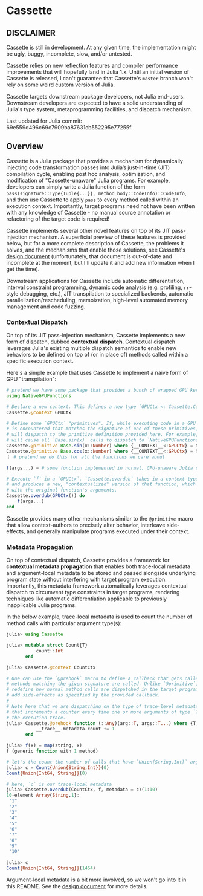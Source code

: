 # Cassette

## DISCLAIMER

Cassette is still in development. At any given time, the implementation might be ugly, buggy, incomplete, slow, and/or untested.

Cassette relies on new reflection features and compiler performance improvements that will hopefully land in Julia 1.x. Until an initial version of Cassette is released, I can't guarantee that Cassette's `master` branch won't rely on some weird custom version of Julia.

Cassette targets downstream package developers, not Julia end-users. Downstream developers are expected to have a solid understanding of Julia's type system, metaprogramming facilities, and dispatch mechanism.

Last updated for Julia commit: 69e559d496c69c7909ba87631cb552295e77255f

## Overview

Cassette is a Julia package that provides a mechanism for dynamically injecting code transformation passes into Julia’s just-in-time (JIT) compilation cycle, enabling post hoc analysis, optimization, and modification of "Cassette-unaware" Julia programs. For example, developers can simply write a Julia function of the form `pass(signature::Type{Tuple{...}}, method_body::CodeInfo)::CodeInfo`, and then use Cassette to apply `pass` to every method called within an execution context. Importantly, target programs need not have been written with any knowledge of Cassette - no manual source annotation or refactoring of the target code is required!

Cassette implements several other novel features on top of its JIT pass-injection mechanism. A superficial preview of these features is provided below, but for a more complete description of Cassette, the problems it solves, and the mechanisms that enable those solutions, see Cassette's [design document](docs/design.md) (unfortunately, that document is out-of-date and incomplete at the moment, but I'll update it and add new information when I get the time).

Downstream applications for Cassette include automatic differentiation, interval constraint programming, dynamic code analysis (e.g. profiling, `rr`-style debugging, etc.), JIT transpilation to specialized backends, automatic parallelization/rescheduling, memoization, high-level automated memory management and code fuzzing.

### Contextual Dispatch

On top of its JIT pass-injection mechanism, Cassette implements a new form of dispatch, dubbed **contextual dispatch**. Contextual dispatch leverages Julia's existing multiple dispatch semantics to enable new behaviors to be defined on top of (or in place of) methods called within a specific execution context.

Here's a simple example that uses Cassette to implement a naive form of GPU "transpilation":

```julia
# pretend we have some package that provides a bunch of wrapped GPU kernels
using NativeGPUFunctions

# Declare a new context. This defines a new type `GPUCtx <: Cassette.Context`.
Cassette.@context GPUCtx

# Define some `GPUCtx` "primitives". If, while executing code in a GPU context, some method
# is encountered that matches the signature of one of these primitives, that method call
# will dispatch to the primitive definition provided here. For example, these definitions
# will cause all `Base.sin(x)` calls to dispatch to `NativeGPUFunctions.sin(x)`.
Cassette.@primitive Base.sin(x::Number) where {__CONTEXT__<:GPUCtx} = NativeGPUFunctions.sin(x)
Cassette.@primitive Base.cos(x::Number) where {__CONTEXT__<:GPUCtx} = NativeGPUFunctions.cos(x)
⋮ # pretend we do this for all the functions we care about

f(args...) = # some function implemented in normal, GPU-unaware Julia code

# Execute `f` in a `GPUCtx`. `Cassette.overdub` takes in a context type and a function,
# and produces a new, "contextualized" version of that function, which can then be called
# with the original function's arguments.
Cassette.overdub(GPUCtx()) do
    f(args...)
end
```

Cassette provides many other mechanisms similar to the `@primitive` macro that allow context-authors to precisely alter behavior, interleave side-effects, and generally manipulate programs executed under their context.

### Metadata Propagation

On top of contextual dispatch, Cassette provides a framework for **contextual metadata propagation** that enables both trace-local metadata and argument-local metadata to be stored and passed alongside underlying program state without interfering with target program execution. Importantly, this metadata framework automatically leverages contextual dispatch to circumvent type constraints in target programs, rendering techniques like automatic differentiation applicable to previously inapplicable Julia programs.

In the below example, trace-local metadata is used to count the number of method calls with particular argument type(s):

```julia
julia> using Cassette

julia> mutable struct Count{T}
           count::Int
       end

julia> Cassette.@context CountCtx

# One can use the `@prehook` macro to define a callback that gets called right before
# methods matching the given signature are called. Unlike `@primitive`, `@prehook` does not
# redefine how normal method calls are dispatched in the target program; it is just used to
# add side-effects as specified by the provided callback.
#
# Note here that we are dispatching on the type of trace-level metadata to define a prehook
# that increments a counter every time one or more arguments of type `T` are encountered in
# the execution trace.
julia> Cassette.@prehook function (::Any)(arg::T, args::T...) where {T,__CONTEXT__<:CountCtx,__METADATA__<:Count{T}}
           __trace__.metadata.count += 1
       end

julia> f(x) = map(string, x)
f (generic function with 1 method)

# let's the count the number of calls that have `Union{String,Int}` arguments
julia> c = Count{Union{String,Int}}(0)
Count{Union{Int64, String}}(0)

# here, `c` is our trace-local metadata
julia> Cassette.overdub(CountCtx, f, metadata = c)(1:10)
10-element Array{String,1}:
 "1"
 "2"
 "3"
 "4"
 "5"
 "6"
 "7"
 "8"
 "9"
 "10"

julia> c
Count{Union{Int64, String}}(1464)
```

Argument-local metadata is a bit more involved, so we won't go into it in this README. See the [design document](docs/design.md) for more details.
